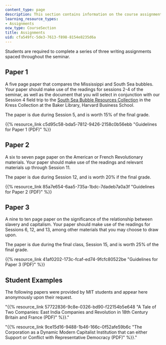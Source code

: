```yaml
---
content_type: page
description: This section contains information on the course assignments.
learning_resource_types:
- Assignments
ocw_type: CourseSection
title: Assignments
uid: cfa549fc-5de3-7613-f898-8154e8235d6a
---
```


Students are required to complete a series of three writing assignments spaced throughout the seminar.

Paper 1
-------

A five page paper that compares the Mississippi and South Sea bubbles. Your paper should make use of the readings for sessions 2-4 of the seminar, as well as the document that you will select in conjunction with our Session 4 field trip to the [South Sea Bubble Resources Collection](http://www.library.hbs.edu/hc/ssb/index.html) in the Kress Collection at the Baker Library, Harvard Business School.

The paper is due during Session 5, and is worth 15% of the final grade.

{{% resource_link c5d95c58-bda5-7812-9426-2158c0b56ebb "Guidelines for Paper 1 (PDF)" %}}

Paper 2
-------

A six to seven page paper on the American or French Revolutionary materials. Your paper should make use of the readings and relevant materials up through Session 11.

The paper is due during Session 12, and is worth 20% if the final grade.

{{% resource_link 85a7e654-6aa5-735a-1bdc-7dadeb7a0a3f "Guidelines for Paper 2 (PDF)" %}}

Paper 3
-------

A nine to ten page paper on the significance of the relationship between slavery and capitalism. Your paper should make use of the readings for Sessions 6, 12, and 13, among other materials that you may choose to draw upon.

The paper is due during the final class, Session 15, and is worth 25% of the final grade.

{{% resource_link 41af0202-173c-fcaf-ed74-9fcfc80522be "Guidelines for Paper 3 (PDF)" %}}

Student Examples
----------------

The following papers were provided by MIT students and appear here anonymously upon their request.

"{{% resource_link 57722836-9c8e-0326-bd90-f22154b5e648 "A Tale of Two Companies: East India Companies and Revolution in 18th Century Britain and France (PDF)" %}}." 

"{{% resource_link 9ce15d16-9488-1b46-166c-0f52afe59b6c "The Corporation as a Dynamic Modern Capitalist Institution that can either Support or Conflict with Representative Democracy (PDF)" %}}."